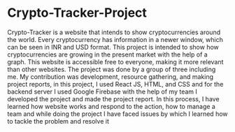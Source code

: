 # Crypto-Tracker-Project

Crypto-Tracker is a website that intends to show cryptocurrencies around the world. Every cryptocurrency has information in a newer window, which can be seen in INR and USD format. This project is intended to show how cryptocurrencies are growing in the present market with the help of a graph. This website is accessible free to everyone, making it more relevant than other websites. The project was done by a group of three including me. 
My contribution was development, resource gathering, and making project reports, in this project, I used React JS, HTML, and CSS and for the backend server I used Google Firebase with the help of my team I developed the project and made the project report. In this process, I have learned how website works and respond to the action, how to manage a team and while doing the project I have faced issues by which I learned how to tackle the problem and resolve it
